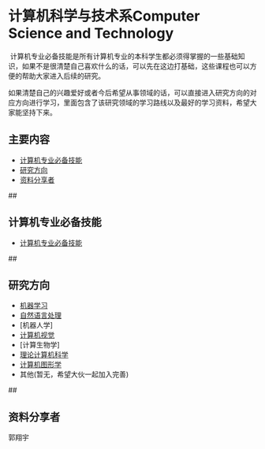 # 计算机科学与技术系Computer Science and Technology
  计算机专业必备技能是所有计算机专业的本科学生都必须得掌握的一些基础知识，如果不是很清楚自己喜欢什么的话，可以先在这边打基础，这些课程也可以方便的帮助大家进入后续的研究。
  
  如果清楚自己的兴趣爱好或者今后希望从事领域的话，可以直接进入研究方向的对应方向进行学习，里面包含了该研究领域的学习路线以及最好的学习资料，希望大家能坚持下来。
  
## 主要内容
- [计算机专业必备技能](#cs_must)
- [研究方向](#all_rearch_areas) 
- [资料分享者](#Contributors)

##<h2 id="cs_must">计算机专业必备技能</h2> 

- [计算机专业必备技能](https://github.com/JustFollowUs/CS_MUST)

##<h2 id="all_rearch_areas">研究方向</h2> 

- [机器学习](https://github.com/JustFollowUs/Machine-Learning)
- [自然语言处理](https://github.com/JustFollowUs/Natural-Language-Processing)
- [机器人学]
- [计算机视觉](https://github.com/JustFollowUs/Computer-Vision)
- [计算生物学]
- [理论计算机科学](https://github.com/JustFollowUs/Theoretical-Computer-Science)
- [计算机图形学](https://github.com/JustFollowUs/Computer-Graphics)
- 其他(暂无，希望大伙一起加入完善)


##<h2 id="Contributors">资料分享者</h2> 
郭翔宇
